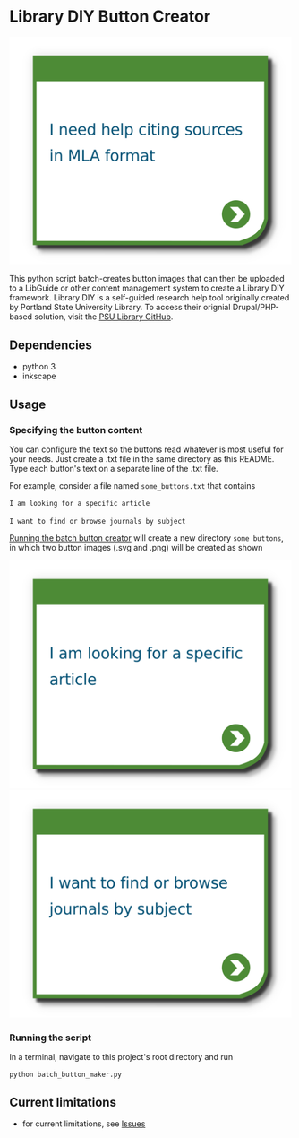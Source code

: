 # Library DIY Button Creator

![](img/example_button.png)

This python script batch-creates button images that can then be uploaded to a LibGuide or other content management system to create a Library DIY framework. Library DIY is a self-guided research help tool originally created by Portland State University Library. To access their orignial Drupal/PHP-based solution, visit the [PSU Library GitHub](https://github.com/pdxlibrary/Library-DIY).

## Dependencies

- python 3
- inkscape

## Usage

### Specifying the button content

You can configure the text so the buttons read whatever is most useful for your needs. Just create a .txt file in the same directory as this README. Type each button's text on a separate line of the .txt file.

For example, consider a file named `some_buttons.txt` that contains

```
I am looking for a specific article

I want to find or browse journals by subject

```

[Running the batch button creator](Running-the-script) will create a new directory `some buttons`, in which two button images (.svg and .png) will be created as shown

![](img/specific_article.png)
![](img/journals_by_subj.png)

### Running the script

In a terminal, navigate to this project's root directory and run

```
python batch_button_maker.py
```

## Current limitations
- for current limitations, see [Issues](https://github.com/selegra/library_diy/issues)